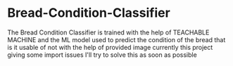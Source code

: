 # Bread-Condition-Classifier
The Bread Condition Classifier is trained with the help of TEACHABLE MACHINE and the ML model used to predict the condition of the bread that is it usable of not with the help of provided image
currently this project giving some import issues
I'll try to solve this as soon as possible 